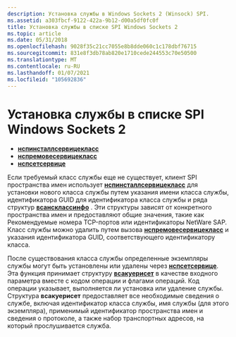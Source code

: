 ```yaml
---
description: Установка службы в Windows Sockets 2 (Winsock) SPI.
ms.assetid: a303fbcf-9122-422a-9b12-d00a5df0fc0f
title: Установка службы в списке SPI Windows Sockets 2
ms.topic: article
ms.date: 05/31/2018
ms.openlocfilehash: 9028f35c21cc7055e8b8dde060c1c178dbf76715
ms.sourcegitcommit: 831e8f3db78ab820e1710cede244553c70e50500
ms.translationtype: MT
ms.contentlocale: ru-RU
ms.lasthandoff: 01/07/2021
ms.locfileid: "105692836"
---
```

# <a name="service-installation-in-the-windows-sockets-2-spi"></a>Установка службы в списке SPI Windows Sockets 2

-   [**нспинсталлсервицекласс**](/windows/desktop/api/Ws2spi/nc-ws2spi-lpnspinstallserviceclass)
-   [**нспремовесервицекласс**](/windows/desktop/api/Ws2spi/nc-ws2spi-lpnspremoveserviceclass)
-   [**нспсетсервице**](/windows/desktop/api/Ws2spi/nc-ws2spi-lpnspsetservice)

Если требуемый класс службы еще не существует, клиент SPI пространства имен использует [**нспинсталлсервицекласс**](/windows/desktop/api/Ws2spi/nc-ws2spi-lpnspinstallserviceclass) для установки нового класса службы путем указания имени класса службы, идентификатора GUID для идентификатора класса службы и ряда структур [**всансклассинфо**](/windows/desktop/api/Winsock2/ns-winsock2-wsansclassinfow) . Эти структуры зависят от конкретного пространства имен и предоставляют общие значения, такие как Рекомендуемые номера TCP-портов или идентификаторы NetWare SAP. Класс службы можно удалить путем вызова [**нспремовесервицекласс**](/windows/desktop/api/Ws2spi/nc-ws2spi-lpnspremoveserviceclass) и указания идентификатора GUID, соответствующего идентификатору класса.

После существования класса службы определенные экземпляры службы могут быть установлены или удалены через [**нспсетсервице**](/windows/desktop/api/Ws2spi/nc-ws2spi-lpnspsetservice). Эта функция принимает структуру [**всакуерисет**](/windows/desktop/api/Winsock2/ns-winsock2-wsaquerysetw) в качестве входного параметра вместе с кодом операции и флагами операций. Код операции указывает, выполняется ли установка или удаление службы. Структура **всакуерисет** предоставляет все необходимые сведения о службе, включая идентификатор класса службы, имя службы (для этого экземпляра), применимый идентификатор пространства имен и сведения о протоколе, а также набор транспортных адресов, на который прослушивается служба.

 

 



